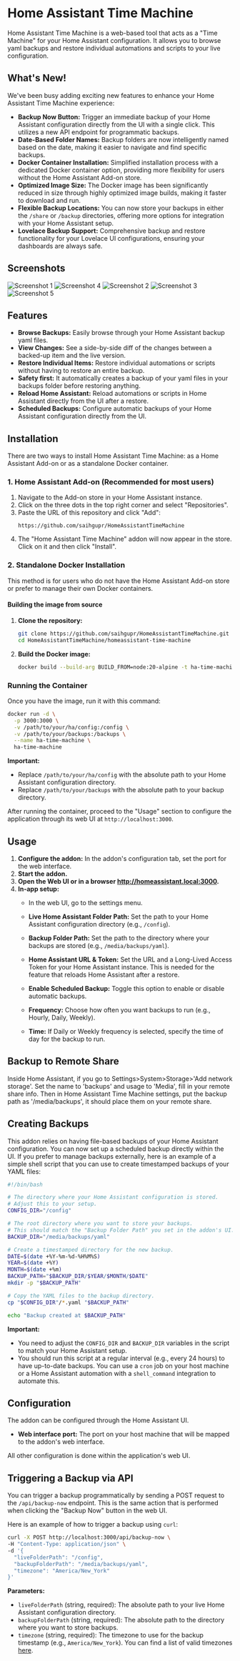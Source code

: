 # Home Assistant Time Machine

Home Assistant Time Machine is a web-based tool that acts as a "Time Machine" for your Home Assistant configuration. It allows you to browse yaml backups and restore individual automations and scripts to your live configuration.

## What's New!

We've been busy adding exciting new features to enhance your Home Assistant Time Machine experience:

*   **Backup Now Button:** Trigger an immediate backup of your Home Assistant configuration directly from the UI with a single click. This utilizes a new API endpoint for programmatic backups.
*   **Date-Based Folder Names:** Backup folders are now intelligently named based on the date, making it easier to navigate and find specific backups.
*   **Docker Container Installation:** Simplified installation process with a dedicated Docker container option, providing more flexibility for users without the Home Assistant Add-on store.
*   **Optimized Image Size:** The Docker image has been significantly reduced in size through highly optimized image builds, making it faster to download and run.
*   **Flexible Backup Locations:** You can now store your backups in either the `/share` or `/backup` directories, offering more options for integration with your Home Assistant setup.
*   **Lovelace Backup Support:** Comprehensive backup and restore functionality for your Lovelace UI configurations, ensuring your dashboards are always safe.

## Screenshots

![Screenshot 1](https://i.imgur.com/h8JovLe.png)
![Screenshot 4](https://i.imgur.com/gLp9Xke.png)
![Screenshot 2](https://i.imgur.com/1nsjBY1.png)
![Screenshot 3](https://i.imgur.com/pkHXhtu.png)
![Screenshot 5](https://i.imgur.com/606uJun.png)


## Features

*   **Browse Backups:** Easily browse through your Home Assistant backup yaml files.
*   **View Changes:** See a side-by-side diff of the changes between a backed-up item and the live version.
*   **Restore Individual Items:** Restore individual automations or scripts without having to restore an entire backup.
*   **Safety first:** It automatically creates a backup of your yaml files in your backups folder before restoring anything.
*   **Reload Home Assistant:** Reload automations or scripts in Home Assistant directly from the UI after a restore.
*   **Scheduled Backups:** Configure automatic backups of your Home Assistant configuration directly from the UI.

## Installation

There are two ways to install Home Assistant Time Machine: as a Home Assistant Add-on or as a standalone Docker container.

### 1. Home Assistant Add-on (Recommended for most users)

1.  Navigate to the Add-on store in your Home Assistant instance.
2.  Click on the three dots in the top right corner and select "Repositories".
3.  Paste the URL of this repository and click "Add":
    ```
    https://github.com/saihgupr/HomeAssistantTimeMachine
    ```
4.  The "Home Assistant Time Machine" addon will now appear in the store. Click on it and then click "Install".

### 2. Standalone Docker Installation

This method is for users who do not have the Home Assistant Add-on store or prefer to manage their own Docker containers.

#### Building the image from source

1.  **Clone the repository:**
    ```bash
    git clone https://github.com/saihgupr/HomeAssistantTimeMachine.git
    cd HomeAssistantTimeMachine/homeassistant-time-machine
    ```

2.  **Build the Docker image:**
    ```bash
    docker build --build-arg BUILD_FROM=node:20-alpine -t ha-time-machine .
    ```

### Running the Container

Once you have the image, run it with this command:

```bash
docker run -d \
  -p 3000:3000 \
  -v /path/to/your/ha/config:/config \
  -v /path/to/your/backups:/backups \
  --name ha-time-machine \
  ha-time-machine
```

**Important:**
*   Replace `/path/to/your/ha/config` with the absolute path to your Home Assistant configuration directory.
*   Replace `/path/to/your/backups` with the absolute path to your backup directory.

After running the container, proceed to the "Usage" section to configure the application through its web UI at `http://localhost:3000`.

## Usage

1.  **Configure the addon:** In the addon's configuration tab, set the port for the web interface.
2.  **Start the addon.**
3.  **Open the Web UI or in a browser http://homeassistant.local:3000.**
4.  **In-app setup:**
    *   In the web UI, go to the settings menu.
    *   **Live Home Assistant Folder Path:** Set the path to your Home Assistant configuration directory (e.g., `/config`).
    *   **Backup Folder Path:** Set the path to the directory where your backups are stored (e.g., `/media/backups/yaml`).

    *   **Home Assistant URL & Token:** Set the URL and a Long-Lived Access Token for your Home Assistant instance. This is needed for the feature that reloads Home Assistant after a restore.
    *   **Enable Scheduled Backup:** Toggle this option to enable or disable automatic backups.
    *   **Frequency:** Choose how often you want backups to run (e.g., Hourly, Daily, Weekly).
    *   **Time:** If Daily or Weekly frequency is selected, specify the time of day for the backup to run.

## Backup to Remote Share

Inside Home Assistant, if you go to Settings>System>Storage>'Add network storage'. Set the name to 'backups' and usage to 'Media', fill in your remote share info. Then in Home Assistant Time Machine settings, put the backup path as '/media/backups', it should place them on your remote share.

## Creating Backups

This addon relies on having file-based backups of your Home Assistant configuration. You can now set up a scheduled backup directly within the UI. If you prefer to manage backups externally, here is an example of a simple shell script that you can use to create timestamped backups of your YAML files:

```bash
#!/bin/bash

# The directory where your Home Assistant configuration is stored.
# Adjust this to your setup.
CONFIG_DIR="/config"

# The root directory where you want to store your backups.
# This should match the "Backup Folder Path" you set in the addon's UI.
BACKUP_DIR="/media/backups/yaml"

# Create a timestamped directory for the new backup.
DATE=$(date +%Y-%m-%d-%H%M%S)
YEAR=$(date +%Y)
MONTH=$(date +%m)
BACKUP_PATH="$BACKUP_DIR/$YEAR/$MONTH/$DATE"
mkdir -p "$BACKUP_PATH"

# Copy the YAML files to the backup directory.
cp "$CONFIG_DIR"/*.yaml "$BACKUP_PATH"

echo "Backup created at $BACKUP_PATH"
```

**Important:**
*   You need to adjust the `CONFIG_DIR` and `BACKUP_DIR` variables in the script to match your Home Assistant setup.
*   You should run this script at a regular interval (e.g., every 24 hours) to have up-to-date backups. You can use a `cron` job on your host machine or a Home Assistant automation with a `shell_command` integration to automate this.

## Configuration

The addon can be configured through the Home Assistant UI.

*   **Web interface port:** The port on your host machine that will be mapped to the addon's web interface.

All other configuration is done within the application's web UI.

## Triggering a Backup via API

You can trigger a backup programmatically by sending a POST request to the `/api/backup-now` endpoint. This is the same action that is performed when clicking the "Backup Now" button in the web UI.

Here is an example of how to trigger a backup using `curl`:

```bash
curl -X POST http://localhost:3000/api/backup-now \
-H "Content-Type: application/json" \
-d '{
  "liveFolderPath": "/config",
  "backupFolderPath": "/media/backups/yaml",
  "timezone": "America/New_York"
}'
```

**Parameters:**

*   `liveFolderPath` (string, required): The absolute path to your live Home Assistant configuration directory.
*   `backupFolderPath` (string, required): The absolute path to the directory where you want to store backups.
*   `timezone` (string, required): The timezone to use for the backup timestamp (e.g., `America/New_York`). You can find a list of valid timezones [here](https://en.wikipedia.org/wiki/List_of_tz_database_time_zones).
